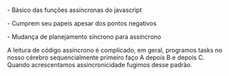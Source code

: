 <div class="section-left-align">
<p>- Básico das funções assíncronas do javascript</p>

<p class="fragment">- Cumprem seu papeis apesar dos pontos negativos</p>

<p class="fragment">- Mudança de planejamento síncrono para assíncrono</p>

</div>

<aside class="notes">
    A leitura de código assíncrono é complicado, em geral, programos tasks no nosso cérebro sequencialmente primeiro faço A depois B e depois C. Quando acrescentamos assincronicidade fugimos desse padrão.
</aside>